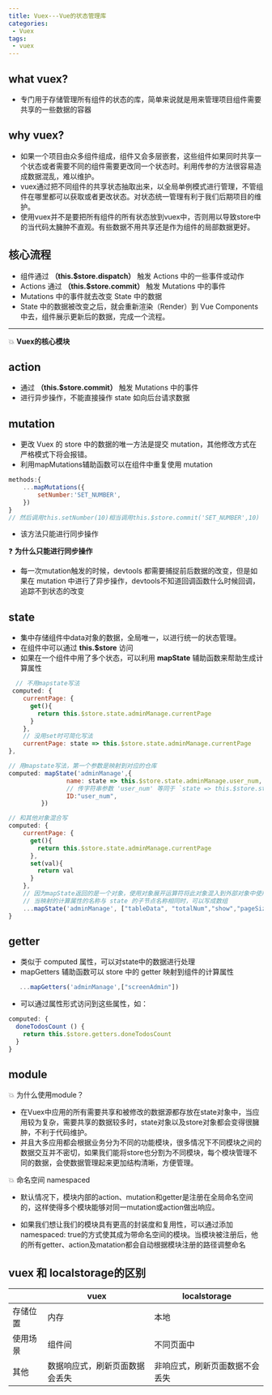 ```yaml
---
title: Vuex---Vue的状态管理库
categories:
 - Vuex
tags:
 - vuex
---
```



## what vuex?
* 专门用于存储管理所有组件的状态的库，简单来说就是用来管理项目组件需要共享的一些数据的容器

## why vuex?
- 如果一个项目由众多组件组成，组件又会多层嵌套，这些组件如果同时共享一个状态或者需要不同的组件需要更改同一个状态时。利用传参的方法很容易造成数据混乱，难以维护。
- vuex通过把不同组件的共享状态抽取出来，以全局单例模式进行管理，不管组件在哪里都可以获取或者更改状态。对状态统一管理有利于我们后期项目的维护。
- 使用vuex并不是要把所有组件的所有状态放到vuex中，否则用以导致store中的当代码太臃肿不直观。有些数据不用共享还是作为组件的局部数据更好。

## 核心流程
- 组件通过 **（this.$store.dispatch）** 触发 Actions 中的一些事件或动作
- Actions 通过 **（this.$store.commit）** 触发 Mutations 中的事件
- Mutations 中的事件就去改变 State 中的数据
- State 中的数据被改变之后，就会重新渲染（Render）到 Vue Components 中去，组件展示更新后的数据，完成一个流程。
------------------



:boom: **Vuex的核心模块**


## action
- 通过 **（this.$store.commit）** 触发 Mutations 中的事件
- 进行异步操作，不能直接操作 state 如向后台请求数据

## mutation
- 更改 Vuex 的 store 中的数据的唯一方法是提交 mutation，其他修改方式在严格模式下将会报错。
- 利用mapMutations辅助函数可以在组件中重复使用 mutation
```js
methods:{
    ...mapMutations({
        setNumber:'SET_NUMBER',
    })
}
// 然后调用this.setNumber(10)相当调用this.$store.commit('SET_NUMBER',10)
```
- 该方法只能进行同步操作

:question: **为什么只能进行同步操作**
- 每一次mutation触发的时候，devtools 都需要捕捉前后数据的改变，但是如果在 mutation 中进行了异步操作，devtools不知道回调函数什么时候回调，追踪不到状态的改变


## state
- 集中存储组件中data对象的数据，全局唯一，以进行统一的状态管理。
- 在组件中可以通过 **this.$store** 访问
- 如果在一个组件中用了多个状态，可以利用 **mapState** 辅助函数来帮助生成计算属性
```js
  // 不用mapstate写法
 computed: {
    currentPage: {
      get(){
        return this.$store.state.adminManage.currentPage
      }
    },
    // 没用set时可简化写法
    currentPage: state => this.$store.state.adminManage.currentPage
},

// 用mapstate写法，第一个参数是映射到对应的仓库
computed: mapState('adminManage',{
                name: state => this.$store.state.adminManage.user_num,
                // 传字符串参数 'user_num' 等同于 `state => this.$store.state.adminManage.user_num`
                ID:"user_num",
         })

// 和其他对象混合写
computed: {
    currentPage: {
      get(){
        return this.$store.state.adminManage.currentPage
      },
      set(val){
        return val
      }
    },
    // 因为mapState返回的是一个对象，使用对象展开运算符将此对象混入到外部对象中使用
    // 当映射的计算属性的名称与 state 的子节点名称相同时，可以写成数组
    ...mapState('adminManage', ["tableData", "totalNum","show","pageSize"])
}
```

## getter
- 类似于 computed 属性，可以对state中的数据进行处理
- mapGetters 辅助函数可以 store 中的 getter 映射到组件的计算属性
```js
   ...mapGetters('adminManage',["screenAdmin"])
```
- 可以通过属性形式访问到这些属性，如：
```js
computed: {
  doneTodosCount () {
    return this.$store.getters.doneTodosCount
  }
}
```

## module

:boom: 为什么使用module？

- 在Vuex中应用的所有需要共享和被修改的数据源都存放在state对象中，当应用较为复杂，需要共享的数据较多时，state对象以及store对象都会变得很臃肿，不利于代码维护。
- 并且大多应用都会根据业务分为不同的功能模块，很多情况下不同模块之间的数据交互并不密切，如果我们能将store也分割为不同模块，每个模块管理不同的数据，会使数据管理起来更加结构清晰，方便管理。

:boom: 命名空间 namespaced

- 默认情况下，模块内部的action、mutation和getter是注册在全局命名空间的，这样使得多个模块能够对同一mutation或action做出响应。

- 如果我们想让我们的模块具有更高的封装度和复用性，可以通过添加namespaced: true的方式使其成为带命名空间的模块。当模块被注册后，他的所有getter、action及matation都会自动根据模块注册的路径调整命名



## vuex 和 localstorage的区别
|       |vuex|localstorage|
|---    |--- |-----|
|存储位置|内存|本地|
|使用场景|组件间|不同页面中|
|  其他| 数据响应式，刷新页面数据会丢失| 非响应式，刷新页面数据不会丢失|

